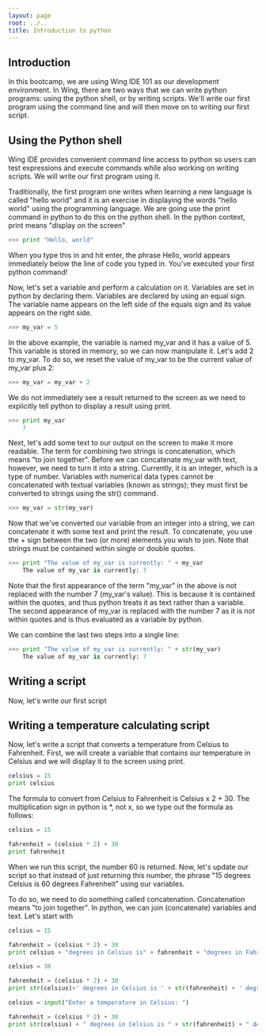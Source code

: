 ```yaml
---
layout: page
root: ../..
title: Introduction to python
---
```

## Introduction
In this bootcamp, we are using Wing IDE 101 as our development environment. In Wing, there are two ways that we can write python programs: using the python shell, or by  writing scripts. We'll write our first program using the command line and will then move on to writing our first script. 

## Using the Python shell
Wing IDE provides convenient command line access to python so users can test expressions and execute commands while also working on writing scripts. We will write our first program using it.

Traditionally, the first program one writes when learning a new language is called "hello world" and it is an exercise in displaying the words "hello world" using the programming language. We are going use the print command in python to do this on the python shell. In the python context, print means "display on the screen"

~~~python
>>> print "Hello, world"
~~~

When you type this in and hit enter, the phrase Hello, world appears immediately below the line of code you typed in. You've executed your first python command!

Now, let's set a variable and perform a calculation on it. Variables are set in python by declaring them. Variables are declared by using an equal sign. The variable name appears on the left side of the equals sign and its value appears on the right side. 

~~~python
>>> my_var = 5
~~~

In the above example, the variable is named my_var and it has a value of 5. This variable is stored in memory, so we can now manipulate it. Let's add 2 to my_var. To do so, we reset the value of my_var to be the current value of my_var plus 2:

~~~python
>>> my_var = my_var + 2
~~~

We do not immediately see a result returned to the screen as we need to explicitly tell python to display a result using print.

~~~ python
>>> print my_var
    7    
~~~

Next, let's add some text to our output on the screen to make it more readable. The term for combining two strings is concatenation, which means "to join together". Before we can concatenate my_var with text, however, we need to turn it into a string. Currently, it is an integer, which is a type of number. Variables with numerical data types cannot be concatenated with textual variables (known as strings); they must first be converted to strings using the str() command.

~~~ python
>>> my_var = str(my_var)
~~~

Now that we've converted our variable from an integer into a string, we can concatenate it with some text and print the result. To concatenate, you use the + sign between the two (or more) elements you wish to join. Note that strings must be contained within single or double quotes.

~~~python
>>> print "The value of my_var is currently: " + my_var
    The value of my_var is currently: 7
~~~
Note that the first appearance of the term "my_var" in the above is not replaced with the number 7 (my_var's value). This is because it is contained within the quotes, and thus python treats it as text rather than a variable. The second appearance of my_var is replaced with the number 7 as it is not within quotes and is thus evaluated as a variable by python.

We can combine the last two steps into a single line:
~~~python
>>> print "The value of my_var is currently: " + str(my_var)
    The value of my_var is currently: 7
~~~

## Writing a script
Now, let's write our first script
  
## Writing a temperature calculating script
Now, let's write a script that converts a temperature from Celsius to Fahrenheit. First, we will create a variable that contains our temperature in Celsius and we will display it to the screen using print.

~~~ python
celsius = 15
print celsius
~~~
The formula to convert from Celsius to Fahrenheit is Celsius x 2 + 30. The multiplication sign in python is *, not x, so we type out the formula as follows:

~~~ python
celsius = 15

fahrenheit = (celsius * 2) + 30
print fahrenheit
~~~
When we run this script, the number 60 is returned. Now, let's update our script so that instead of just returning this number, the phrase "15 degrees Celsius is 60 degrees Fahrenheit" using our variables.

To do so, we need to do something called concatenation. Concatenation means "to join together". In python, we can join (concatenate) variables and text. Let's start with

~~~ python
celsius = 15

fahrenheit = (celsius * 2) + 30
print celsius + "degrees in Celsius is" + fahrenheit + "degrees in Fahrenheit"

~~~
~~~ python
celsius = 30

fahrenheit = (celsius * 2) + 30
print str(celsius)+' degrees in Celsius is ' + str(fahrenheit) + ' degrees in Fahrenheit'
~~~

~~~ python
celsius = input("Enter a temperature in Celsius: ")

fahrenheit = (celsius * 2) + 30
print str(celsius) + " degrees in Celsius is " + str(fahrenheit) + " degrees in Fahrenheit"
~~~

